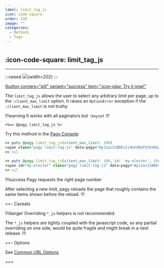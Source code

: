 ```yaml
---
label: limit_tag_js
icon: code-square
order: 130
image: ""
categories:
  - Methods
  - Tags
---
```


#

## :icon-code-square: limit_tag_js

---

:::raised
![](../../assets/images/limit_tag_js.png){width=202}
:::
<br/>

[!button corners="pill" variant="success" text=":icon-play: Try it now!"](../../sandbox/playground#3-demo-app)

The `limit_tag_js` allows the user to select any arbitrary limit per page, up to the `:client_max_limit` option. It raises an `OptionError` exception if the `:client_max_limit` is not truthy.

!!!warning It works with all paginators but `:keyset`
!!!

```erb
<%== @pagy.limit_tag_js %>
```

Try this method in the [Pagy Console](../../sandbox/console.md):

```ruby
>> puts @pagy.limit_tag_js(client_max_limit: 100)
<span class="pagy limit-tag-js" data-pagy="WyJzaiIsNDEsIi9wYXRoP2V4YW1wbGU9MTIzJnBhZ2U9UCAiXQ=="><label>Show <input name="limit" type="number" min="1" max="" value="20" style="padding: 0; text-align: center; width: 3rem;"><a style="display: none;">#</a> items per page</label></span>
=> nil

>> puts @pagy.limit_tag_js(client_max_limit: 100, id: 'my-elector', item_name: 'Products')
<span id="my-elector" class="pagy limit-tag-js" data-pagy="WyJzaiIsNDEsIi9wYXRoP2V4YW1wbGU9MTIzJnBhZ2U9UCAiXQ=="><label>Show <input name="limit" type="number" min="1" max="" value="20" style="padding: 0; text-align: center; width: 3rem;"><a style="display: none;">#</a> Products per page</label></span>
=> nil
```

!!!success Pagy requests the _right_ page number

After selecting a new limit, pagy reloads the page that roughly contains the same items shown before the reload.
!!!

==- Caveats

!!!danger Overriding `*_js` helpers is not recommended

The `*_js` helpers are tightly coupled with the javascript code, so any partial overriding on one side, would be quite fragile
and might break in a next release.
!!!

==- Options

See [Common URL Options](../paginators#common-url-options)

===
